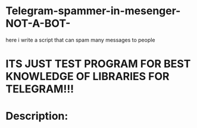# Telegram-spammer-in-mesenger-NOT-A-BOT-
here i write a script that can spam many messages to people 

# ITS JUST TEST PROGRAM FOR BEST KNOWLEDGE OF LIBRARIES FOR TELEGRAM!!! 

# Description:

